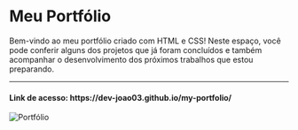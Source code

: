 <h1>Meu Portfólio</h1>
<p>Bem-vindo ao meu portfólio criado com HTML e CSS! Neste espaço, você pode conferir alguns dos projetos que já foram concluídos e também acompanhar o desenvolvimento dos próximos trabalhos que estou preparando.</p>
<hr>
<h4>Link de acesso: https://dev-joao03.github.io/my-portfolio/</h4>

![Portfólio](https://user-images.githubusercontent.com/111032225/236081368-65d2b4cb-22a5-4ff7-ab94-40886ddd5a8c.png)
